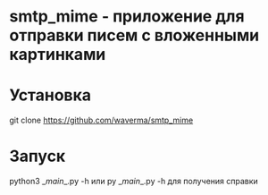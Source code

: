 # smtp_mime - приложение для отправки писем с вложенными картинками
# Установка
git clone https://github.com/waverma/smtp_mime
# Запуск
python3 \__main__.py -h или py \__main__.py -h для получения справки
